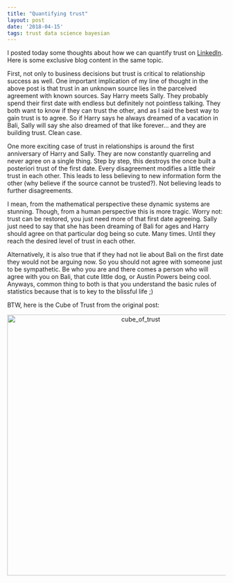 ```yaml
---
title: "Quantifying trust"
layout: post
date: '2018-04-15'
tags: trust data science bayesian
---
```


I posted today some thoughts about how we can quantify trust on [LinkedIn](https://www.linkedin.com/pulse/quantifying-trust-%C3%A1goston-t%C3%B6r%C3%B6k-phd/). Here is some exclusive blog content in the same topic.

First, not only to business decisions but trust is critical to relationship success as well. One important implication of my line of thought in the above post is that trust in an unknown source lies in the parceived agreement with known sources. Say Harry meets Sally. They probably spend their first date with endless but definitely not pointless talking. They both want to know if they can trust the other, and as I said the best way to gain trust is to agree. So if Harry says he always dreamed of a vacation in Bali, Sally will say she also dreamed of that like forever... and they are building trust. Clean case.

One more exciting case of trust in relationships is around the first anniversary of Harry and Sally. They are now constantly quarreling and never agree on a single thing. Step by step, this destroys the once built a posteriori trust of the first date. Every disagreement modifies a little their trust in each other. This leads to less believing to new information form the other (why believe if the source cannot be trusted?). Not believing leads to further disagreements. 

I mean, from the mathematical perspective these dynamic systems are stunning. Though, from a human perspective this is more tragic. Worry not: trust can be restored, you just need more of that first date agreeing. Sally just need to say that she has been dreaming of Bali for ages and Harry should agree on that particular dog being so cute. Many times. Until they reach the desired level of trust in each other. 

Alternatively, it is also true that if they had not lie about Bali on the first date they would not be arguing now. So you should not agree with someone just to be sympathetic. Be who you are and there comes a person who will agree with you on Bali, that cute little dog, or Austin Powers being cool. Anyways, common thing to both is that you understand the basic rules of statistics because that is to key to the blissful life ;) 

BTW, here is the Cube of Trust from the original post:

<div>
    <a href="https://plot.ly/~agostontorok/49/?share_key=Dd1dRkbZIA9TLen8pDkP1v" target="_blank" title="cube_of_trust" style="display: block; text-align: center;"><img src="https://plot.ly/~agostontorok/49.png?share_key=Dd1dRkbZIA9TLen8pDkP1v" alt="cube_of_trust" style="max-width: 100%;width: 600px;"  width="600" onerror="this.onerror=null;this.src='https://plot.ly/404.png';" /></a>
    <script data-plotly="agostontorok:49" sharekey-plotly="Dd1dRkbZIA9TLen8pDkP1v" src="https://plot.ly/embed.js" async></script>
</div>
